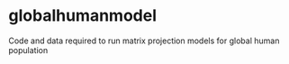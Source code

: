 # globalhumanmodel
Code and data required to run matrix projection models for global human population
